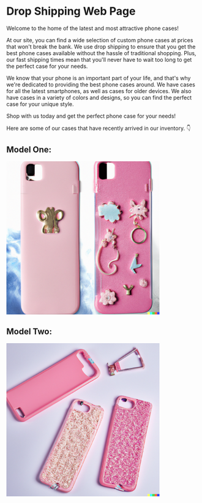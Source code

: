 # Drop Shipping Web Page

Welcome to the home of the latest and most attractive phone cases! 

At our site, you can find a wide selection of custom phone cases at prices that won't break the bank. We use drop shipping to ensure that you get the best phone cases available without the hassle of traditional shopping. Plus, our fast shipping times mean that you'll never have to wait too long to get the perfect case for your needs. 

We know that your phone is an important part of your life, and that's why we're dedicated to providing the best phone cases around. We have cases for all the latest smartphones, as well as cases for older devices. We also have cases in a variety of colors and designs, so you can find the perfect case for your unique style. 

Shop with us today and get the perfect phone case for your needs!

Here are some of our cases that have recently arrived in our inventory. 👇

## Model One:

<img src="promo1.png" width="400">

## Model Two:

<img src="promo2.png" width="400">
